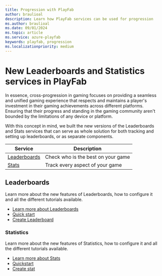 ```yaml
---
title: Progression with PlayFab
author: braulioal
description: Learn how PlayFab services can be used for progression
ms.author: braulioal
ms.date: 09/01/2024
ms.topic: article
ms.service: azure-playfab
keywords: playfab, progression
ms.localizationpriority: medium
---
```


# New Leaderboards and Statistics services in PlayFab 

In essence, cross-progression in gaming focuses on providing a seamless and unified gaming experience that respects and
maintains a player's investment in their gaming achievements across different platforms. Ensuring that their progress 
and standing in the gaming community aren't bounded by the limitations of any device or platform.

With this concept in mind, we built the new versions of the Leaderboards and Stats services that can serve as whole solution 
for both tracking and setting up leaderboards, or as separate components.

|Service|Description|
|--|--|
|[Leaderboards](./leaderboards/index.md)| Check who is the best on your game|
|[Stats](./statistics/index.md)| Track every aspect of your game |

## Leaderboards 

Learn more about the new features of Leaderboards, how to configure it and all the different tutorials available.

- [Learn more about Leaderboards](./leaderboards/index.md)
- [Quick start](./leaderboards/quickstart-leaderboards.md)
- [Create Leaderboard](./leaderboards/create-basic-leaderboard.md)

### Statistics

Learn more about the new features of Statistics, how to configure it and all the different tutorials available.

- [Learn more about Stats](./statistics/index.md)
- [Quickstart](./statistics/quickstart-statistics.md)
- [Create stat](./statistics/create-basic-statistics.md)
